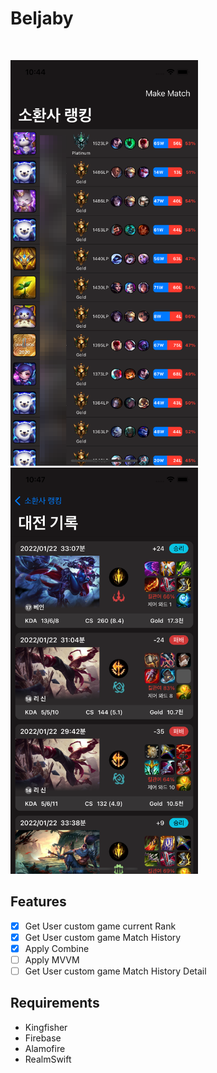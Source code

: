 # Beljaby
<br />
<p align="row">
<img src= "rankview.png" width="300" >
<img src= "matchview.png" width="300" >
</p>

## Features

- [x] Get User custom game current Rank
- [x] Get User custom game Match History
- [x] Apply Combine
- [ ] Apply MVVM
- [ ] Get User custom game Match History Detail

## Requirements

- Kingfisher
- Firebase
- Alamofire
- RealmSwift
